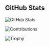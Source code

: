 ## GitHub Stats

![GitHub Stats](https://github-readme-stats.vercel.app/api?username=donFaqundo&show_icons=true&theme=radical)

![Contributions](https://github-readme-streak-stats.herokuapp.com/?user=donFaqundo&theme=radical&hide_border=false)<br/>

![Trophy](https://github-profile-trophy.vercel.app/?username=donFaqundo&theme=radical)
